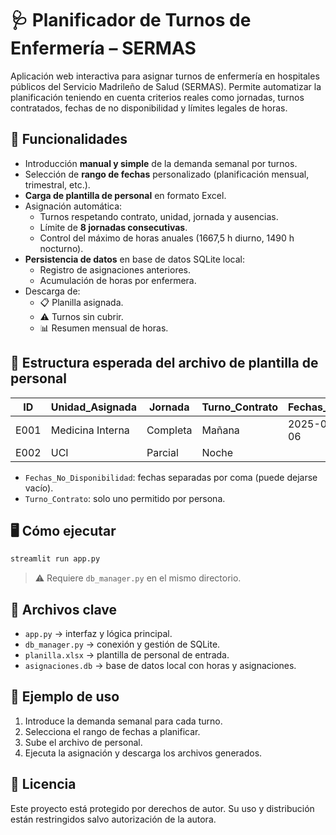 
# 🩺 Planificador de Turnos de Enfermería – SERMAS

Aplicación web interactiva para asignar turnos de enfermería en hospitales públicos del Servicio Madrileño de Salud (SERMAS). Permite automatizar la planificación teniendo en cuenta criterios reales como jornadas, turnos contratados, fechas de no disponibilidad y límites legales de horas.

## 🚀 Funcionalidades

- Introducción **manual y simple** de la demanda semanal por turnos.
- Selección de **rango de fechas** personalizado (planificación mensual, trimestral, etc.).
- **Carga de plantilla de personal** en formato Excel.
- Asignación automática:
  - Turnos respetando contrato, unidad, jornada y ausencias.
  - Límite de **8 jornadas consecutivas**.
  - Control del máximo de horas anuales (1667,5 h diurno, 1490 h nocturno).
- **Persistencia de datos** en base de datos SQLite local:
  - Registro de asignaciones anteriores.
  - Acumulación de horas por enfermera.
- Descarga de:
  - 📋 Planilla asignada.
  - ⚠️ Turnos sin cubrir.
  - 📊 Resumen mensual de horas.

## 🧾 Estructura esperada del archivo de plantilla de personal

| ID     | Unidad_Asignada | Jornada   | Turno_Contrato | Fechas_No_Disponibilidad     |
|--------|------------------|-----------|----------------|------------------------------|
| E001   | Medicina Interna | Completa  | Mañana         | 2025-01-05, 2025-01-06       |
| E002   | UCI              | Parcial   | Noche          |                              |

- `Fechas_No_Disponibilidad`: fechas separadas por coma (puede dejarse vacío).
- `Turno_Contrato`: solo uno permitido por persona.

## 🖥️ Cómo ejecutar

```bash
streamlit run app.py
```

> ⚠️ Requiere `db_manager.py` en el mismo directorio.

## 📂 Archivos clave

- `app.py` → interfaz y lógica principal.
- `db_manager.py` → conexión y gestión de SQLite.
- `planilla.xlsx` → plantilla de personal de entrada.
- `asignaciones.db` → base de datos local con horas y asignaciones.

## 📌 Ejemplo de uso

1. Introduce la demanda semanal para cada turno.
2. Selecciona el rango de fechas a planificar.
3. Sube el archivo de personal.
4. Ejecuta la asignación y descarga los archivos generados.

## 📃 Licencia

Este proyecto está protegido por derechos de autor. Su uso y distribución están restringidos salvo autorización de la autora.
